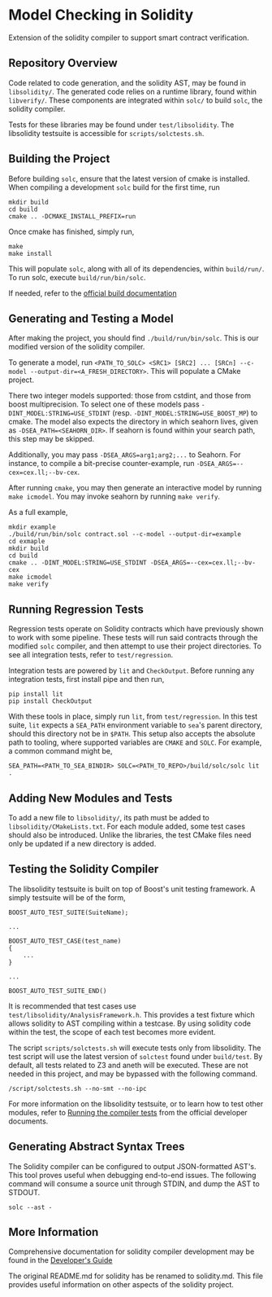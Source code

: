 # Model Checking in Solidity

Extension of the solidity compiler to support smart contract verification.

## Repository Overview

Code related to code generation, and the solidity AST, may be found in `libsolidity/`.
The generated code relies on a runtime library, found within `libverify/`.
These components are integrated within `solc/` to build `solc`, the solidity compiler.

Tests for these libraries may be found under `test/libsolidity`.
The libsolidity testsuite is accessible for `scripts/solctests.sh`.

## Building the Project

Before building `solc`, ensure that the latest version of cmake is installed.
When compiling a development `solc` build for the first time, run
```
mkdir build
cd build
cmake .. -DCMAKE_INSTALL_PREFIX=run
```
Once cmake has finished, simply run,
```
make
make install
```
This will populate `solc`, along with all of its dependencies, within `build/run/`.
To run solc, execute `build/run/bin/solc`.

If needed, refer to the [official build documentation](https://solidity.readthedocs.io/en/latest/installing-solidity.html#building-from-source)

## Generating and Testing a Model

After making the project, you should find `./build/run/bin/solc`.
This is our modified version of the solidity compiler.

To generate a model, run `<PATH_TO_SOLC> <SRC1> [SRC2] ... [SRCn] --c-model --output-dir=<A_FRESH_DIRECTORY>`.
This will populate a CMake project.

There two integer models supported: those from cstdint, and those from boost multiprecision.
To select one of these models pass `-DINT_MODEL:STRING=USE_STDINT` (resp. `-DINT_MODEL:STRING=USE_BOOST_MP`) to cmake.
The model also expects the directory in which seahorn lives, given as `-DSEA_PATH=<SEAHORN_DIR>`.
If seahorn is found within your search path, this step may be skipped.

Additionally, you may pass `-DSEA_ARGS=arg1;arg2;...` to Seahorn.
For instance, to compile a bit-precise counter-example, run `-DSEA_ARGS=--cex=cex.ll;--bv-cex`.

After running `cmake`, you may then generate an interactive model by running `make icmodel`.
You may invoke seahorn by running `make verify`.

As a full example,

```
mkdir example
./build/run/bin/solc contract.sol --c-model --output-dir=example
cd exmaple
mkdir build
cd build
cmake .. -DINT_MODEL:STRING=USE_STDINT -DSEA_ARGS=--cex=cex.ll;--bv-cex
make icmodel
make verify
```

## Running Regression Tests

Regression tests operate on Solidity contracts which have previously shown to work with some pipeline.
These tests will run said contracts through the modified `solc` compiler, and then attempt to use their project directories.
To see all integration tests, refer to `test/regression`.

Integration tests are powered by `lit` and `CheckOutput`.
Before running any integration tests, first install pipe and then run,
```
pip install lit
pip install CheckOutput
```

With these tools in place, simply run `lit`, from `test/regression`.
In this test suite, `lit` expects a `SEA_PATH` environment variable to `sea`'s parent directory, should this directory not be in `$PATH`.
This setup also accepts the absolute path to tooling, where supported variables are `CMAKE` and `SOLC`.
For example, a common command might be,
```
SEA_PATH=<PATH_TO_SEA_BINDIR> SOLC=<PATH_TO_REPO>/build/solc/solc lit . 
```

## Adding New Modules and Tests

To add a new file to `libsolidity/`, its path must be added to `libsolidity/CMakeLists.txt`.
For each module added, some test cases should also be introduced.
Unlike the libraries, the test CMake files need only be updated if a new directory is added.

## Testing the Solidity Compiler

The libsolidity testsuite is built on top of Boost's unit testing framework.
A simply testsuite will be of the form,
```
BOOST_AUTO_TEST_SUITE(SuiteName);

...

BOOST_AUTO_TEST_CASE(test_name)
{
    ...
}

...

BOOST_AUTO_TEST_SUITE_END()
```

It is recommended that test cases use `test/libsolidity/AnalysisFramework.h`.
This provides a test fixture which allows solidity to AST compiling within a testcase.
By using solidity code within the test, the scope of each test becomes more evident.

The script `scripts/solctests.sh` will execute tests only from libsolidity.
The test script will use the latest version of `solctest` found under `build/test`.
By default, all tests related to Z3 and aneth will be executed.
These are not needed in this project, and may be bypassed with the following command.
```
/script/solctests.sh --no-smt --no-ipc
```

For more information on the libsolidity testsuite, or to learn how to test other modules, refer to [Running the compiler tests](https://solidity.readthedocs.io/en/latest/contributing.html#running-the-compiler-tests) from the official developer documents.

## Generating Abstract Syntax Trees

The Solidity compiler can be configured to output JSON-formatted AST's.
This tool proves useful when debugging end-to-end issues.
The following command will consume a source unit through STDIN, and dump the AST to STDOUT.
```
solc --ast -
```

## More Information

Comprehensive documentation for solidity compiler development may be found in the [Developer's Guide](https://solidity.readthedocs.io/en/latest/contributing.html)

The original README.md for solidity has be renamed to solidity.md.
This file provides useful information on other aspects of the solidity project.
